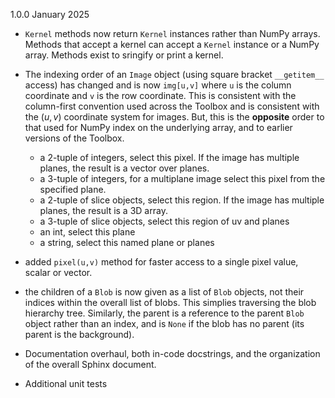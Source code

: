 
1.0.0 January 2025

* `Kernel` methods now return `Kernel` instances rather than NumPy arrays. Methods that
accept a kernel can accept a `Kernel` instance or a NumPy array.  Methods exist to 
sringify or print a kernel.

* The indexing order of an `Image` object (using square bracket `__getitem__` access) has
  changed and is now `img[u,v]` where `u` is the column coordinate and `v` is the row
  coordinate.  This is consistent with the column-first convention used across the
  Toolbox and is consistent with the $(u,v)$ coordinate system for images. But, this
  is the __opposite__ order to that used for NumPy index on the underlying array, and
  to earlier versions of the Toolbox. 

    - a 2-tuple of integers, select this pixel.  If the image has multiple planes, the
      result is a vector over planes.
    - a 3-tuple of integers, for a multiplane image select this pixel from the specified
      plane.
    - a 2-tuple of slice objects, select this region. If the image has multiple planes,
      the result is a 3D array.
    - a 3-tuple of slice objects, select this region of uv and planes
    - an int, select this plane
    - a string, select this named plane or planes

* added `pixel(u,v)` method for faster access to a single pixel value, scalar or vector.

* the children of a `Blob` is now given as a list of `Blob` objects, not their indices
within the overall list of blobs.  This simplies traversing the blob hierarchy tree.
Similarly, the parent is a reference to the parent `Blob` object rather than an index,
and is `None` if the blob has no parent (its parent is the background).

* Documentation overhaul, both in-code docstrings, and the organization of the overall Sphinx document.

* Additional unit tests